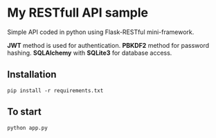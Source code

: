 # My RESTfull API sample

Simple API coded in python using Flask-RESTful mini-framework. 

**JWT** method is used for  authentication.
**PBKDF2** method for password hashing.
**SQLAlchemy** with **SQLite3** for database access.

## Installation
```
pip install -r requirements.txt
```

## To start
```
python app.py
```
